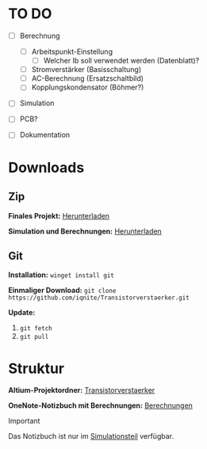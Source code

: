 # TO DO

- [ ] Berechnung
  - [ ] Arbeitspunkt-Einstellung
    - [ ] Welcher Ib soll verwendet werden (Datenblatt)?
  - [ ] Stromverstärker (Basisschaltung)
  - [ ] AC-Berechnung (Ersatzschaltbild)
  - [ ] Kopplungskondensator (Böhmer?)
- [ ] Simulation
- [ ] PCB?
- [ ] Dokumentation


# Downloads

## Zip

**Finales Projekt:** [Herunterladen](https://github.com/iqnite/Transistorverstaerker/archive/refs/heads/main.zip)

**Simulation und Berechnungen:** [Herunterladen](https://github.com/iqnite/Transistorverstaerker/archive/refs/heads/sim.zip)


## Git

**Installation:** `winget install git`

**Einmaliger Download:** `git clone https://github.com/iqnite/Transistorverstaerker.git`

**Update:** 

1. `git fetch`
2. `git pull`


# Struktur

**Altium-Projektordner:** [Transistorverstaerker](https://github.com/iqnite/Transistorverstaerker/tree/sim/Transistorverstaerker)

**OneNote-Notizbuch mit Berechnungen:** [Berechnungen](https://github.com/iqnite/Transistorverstaerker/tree/sim/Berechnungen)

> [!IMPORTANT]
> Das Notizbuch ist nur im [Simulationsteil](https://github.com/iqnite/Transistorverstaerker/tree/sim) verfügbar.
